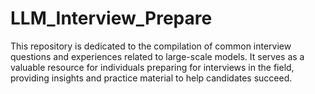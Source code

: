 # LLM_Interview_Prepare
This repository is dedicated to the compilation of common interview questions and experiences related to large-scale models. It serves as a valuable resource for individuals preparing for interviews in the field, providing insights and practice material to help candidates succeed.
